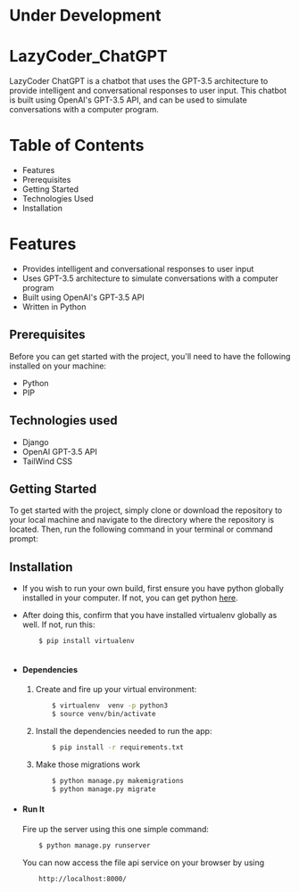 # Under Development
# LazyCoder_ChatGPT

LazyCoder ChatGPT is a chatbot that uses the GPT-3.5 architecture to provide intelligent and conversational responses to user input. This chatbot is built using OpenAI's GPT-3.5 API, and can be used to simulate conversations with a computer program.

# Table of Contents

* Features
* Prerequisites
* Getting Started
* Technologies Used
* Installation

# Features
* Provides intelligent and conversational responses to user input
* Uses GPT-3.5 architecture to simulate conversations with a computer program
* Built using OpenAI's GPT-3.5 API
* Written in Python

## Prerequisites
Before you can get started with the project, you'll need to have the following installed on your machine:

* Python
* PIP

## Technologies used
* Django
* OpenAI GPT-3.5 API
* TailWind CSS

## Getting Started
To get started with the project, simply clone or download the repository to your local machine and navigate to the directory where the repository is located. Then, run the following command in your terminal or command prompt:

## Installation
* If you wish to run your own build, first ensure you have python globally installed in your computer. If not, you can get python [here](https://www.python.org").
* After doing this, confirm that you have installed virtualenv globally as well. If not, run this:
    ```bash
        $ pip install virtualenv
        
* #### Dependencies
    1. Create and fire up your virtual environment:
        ```bash
            $ virtualenv  venv -p python3
            $ source venv/bin/activate
        ```
    2. Install the dependencies needed to run the app:
        ```bash
            $ pip install -r requirements.txt
    3. Make those migrations work
        ```bash
            $ python manage.py makemigrations
            $ python manage.py migrate
        ```

* #### Run It
    Fire up the server using this one simple command:
    ```bash
        $ python manage.py runserver
    ```
    You can now access the file api service on your browser by using
    ```
        http://localhost:8000/
    ```
